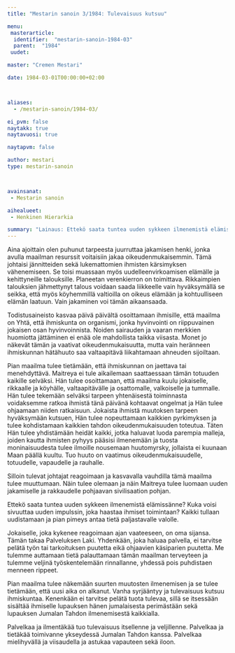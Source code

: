 ```yaml
---
title: "Mestarin sanoin 3/1984: Tulevaisuus kutsuu"

menu:
 masterarticle:
  identifier:  "mestarin-sanoin-1984-03"
  parent:  "1984"
 uudet:

master: "Cremen Mestari"

date: 1984-03-01T00:00:00+02:00



aliases:
  - /mestarin-sanoin/1984-03/

ei_pvm: false
naytakk: true
naytavuosi: true

naytapvm: false

author: mestari
type: mestarin-sanoin



avainsanat:
 - Mestarin sanoin

aihealueet:
 - Henkinen Hierarkia

summary: "Lainaus: Ettekö saata tuntea uuden sykkeen ilmenemistä elämissänne? Kuka voisi sivuuttaa uuden impulssin, joka haastaa ihmiset toimintaan? Kaikki tullaan uudistamaan ja pian pimeys antaa tietä paljastavalle valolle."
---
```

<p>Aina ajoittain olen puhunut tarpeesta juurruttaa jakamisen henki, jonka avulla maailman resurssit voitaisiin jakaa oikeudenmukaisemmin. Tämä johtaisi jännitteiden sekä lukemattomien ihmisten kärsimyksen vähenemiseen. Se toisi muassaan myös uudelleenvirkoamisen elämälle ja kehittyneille talouksille. Planeetan verenkierron on toimittava. Rikkaimpien talouksien jähmettynyt talous voidaan saada liikkeelle vain hyväksymällä se seikka, että myös köyhemmillä valtioilla on oikeus elämään ja kohtuulliseen elämän laatuun. Vain jakaminen voi tämän aikaansaada.</p>
<p>Todistusaineisto kasvaa päivä päivältä osoittamaan ihmisille, että maailma on Yhtä, että ihmiskunta on organismi, jonka hyvinvointi on riippuvainen jokaisen osan hyvinvoinnista. Noiden sairauden ja vaaran merkkien huomiotta jättäminen ei enää ole mahdollista taikka viisasta. Monet jo näkevät tämän ja vaativat oikeudenmukaisuutta, mutta vain heränneen ihmiskunnan hätähuuto saa valtaapitävä liikahtamaan ahneuden sijoiltaan.</p>
<p>Pian maailma tulee tietämään, että ihmiskunnan on jaettava tai menehdyttävä. Maitreya ei tule aikailemaan saattaessaan tämän totuuden kaikille selväksi. Hän tulee osoittamaan, että maailma kuulu jokaiselle, rikkaalle ja köyhälle, valtaapitävälle ja osattomalle, valkoiselle ja tummalle. Hän tulee tekemään selväksi tarpeen yhtenäisestä toiminnasta voidaksemme ratkoa ihmistä tänä päivänä kohtaavat ongelmat ja Hän tulee ohjaamaan niiden ratkaisuun. Jokaista ihmistä muutoksen tarpeen hyväksymään kutsuen, Hän tulee nopeuttamaan kaikkien pyrkimyksen ja tulee kohdistamaan kaikkien tahdon oikeudenmukaisuuden toteutua. Täten Hän tulee yhdistämään heidät kaikki, jotka haluavat luoda parempia malleja, joiden kautta ihmisten pyhyys pääsisi ilmenemään ja tuosta moninaisuudesta tulee ilmoille nousemaan huutomyrsky, jollaista ei kuunaan Maan päällä kuultu. Tuo huuto on vaatimus oikeudenmukaisuudelle, totuudelle, vapaudelle ja rauhalle.</p>
<p>Silloin tulevat johtajat reagoimaan ja kasvavalla vauhdilla tämä maailma tulee muuttumaan. Näin tulee olemaan ja näin Maitreya tulee luomaan uuden jakamiselle ja rakkaudelle pohjaavan sivilisaation pohjan.</p>
<p>Ettekö saata tuntea uuden sykkeen ilmenemistä elämissänne? Kuka voisi sivuuttaa uuden impulssin, joka haastaa ihmiset toimintaan? Kaikki tullaan uudistamaan ja pian pimeys antaa tietä paljastavalle valolle.</p>
<p>Jokaiselle, joka kykenee reagoimaan ajan vaateeseen, on oma sijansa. Tämän takaa Palveluksen Laki. Yhdenkään, joka haluaa palvella, ei tarvitse pelätä työn tai tarkoituksen puutetta eikä ohjaavien käsiparien puutetta. Me tulemme auttamaan tietä palauttamaan tämän maailman terveyteen ja tulemme veljinä työskentelemään rinnallanne, yhdessä pois puhdistaen menneen rippeet.</p>
<p>Pian maailma tulee näkemään suurten muutosten ilmenemisen ja se tulee tietämään, että uusi aika on alkanut. Vanha syrjääntyy ja tulevaisuus kutsuu ihmiskuntaa. Kenenkään ei tarvitse pelätä tuota tulevaa, sillä se itsessään sisältää ihmiselle lupauksen hänen jumalaisesta perimästään sekä lupauksen Jumalan Tahdon ilmenemisestä kaikkialla.</p>
<p>Palvelkaa ja ilmentäkää tuo tulevaisuus itsellenne ja veljillenne. Palvelkaa ja tietäkää toimivanne ykseydessä Jumalan Tahdon kanssa. Palvelkaa mielihyvällä ja viisaudella ja astukaa vapauteen sekä iloon.</p>